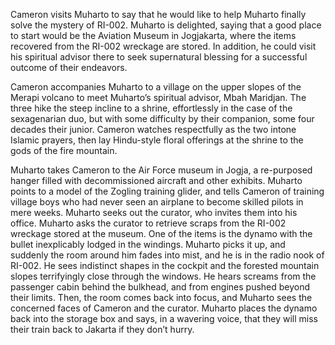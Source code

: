 Cameron visits Muharto to say that he would like to help Muharto finally solve the mystery of RI-002. Muharto is
delighted, saying that a good place to start would be the Aviation Museum in Jogjakarta, where the items recovered from the RI-002 wreckage are stored. In addition, he could visit his spiritual advisor there to seek supernatural blessing for a successful outcome of their endeavors. 

Cameron accompanies Muharto to a village on the upper slopes of the
Merapi volcano to meet Muharto’s spiritual advisor, Mbah Maridjan. The
three hike the steep incline to a shrine, effortlessly in the case of
the sexagenarian duo, but with some difficulty by their companion, some
four decades their junior. Cameron watches respectfully as the two
intone Islamic prayers, then lay Hindu-style floral offerings at the
shrine to the gods of the fire mountain.

Muharto takes Cameron to the Air Force museum in Jogja, a re-purposed
hanger filled with decommissioned aircraft and other exhibits. Muharto
points to a model of the Zogling training glider, and tells Cameron of
training village boys who had never seen an airplane to become
skilled pilots in mere weeks. Muharto seeks out the curator, who invites
them into his office. Muharto asks the curator to retrieve scraps from
the RI-002 wreckage stored at the museum. One of the items is the dynamo
with the bullet inexplicably lodged in the windings. Muharto picks it
up, and suddenly the room around him fades into mist, and he is in the
radio nook of RI-002. He sees indistinct shapes in the cockpit and the
forested mountain slopes terrifyingly close through the windows. He
hears screams from the passenger cabin behind the bulkhead, and from
engines pushed beyond their limits. Then, the room comes back into
focus, and Muharto sees the concerned faces of Cameron and the curator.
Muharto places the dynamo back into the storage box and says, in a
wavering voice, that they will miss their train back to Jakarta if they
don’t hurry.